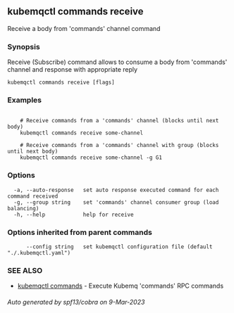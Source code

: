 ## kubemqctl commands receive

Receive a body from 'commands' channel command

### Synopsis

Receive (Subscribe) command allows to consume a body from 'commands' channel and response with appropriate reply

```
kubemqctl commands receive [flags]
```

### Examples

```

	# Receive commands from a 'commands' channel (blocks until next body)
	kubemqctl commands receive some-channel

	# Receive commands from a 'commands' channel with group (blocks until next body)
	kubemqctl commands receive some-channel -g G1

```

### Options

```
  -a, --auto-response   set auto response executed command for each command received
  -g, --group string    set 'commands' channel consumer group (load balancing)
  -h, --help            help for receive
```

### Options inherited from parent commands

```
      --config string   set kubemqctl configuration file (default "./.kubemqctl.yaml")
```

### SEE ALSO

* [kubemqctl commands](kubemqctl_commands.md)	 - Execute Kubemq 'commands' RPC commands

###### Auto generated by spf13/cobra on 9-Mar-2023
